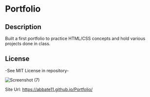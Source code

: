 # Portfolio

## Description

Built a first portfolio to practice HTML/CSS concepts and hold various projects done in class.

## License

-See MIT License in repository-

![Screenshot (7)](https://github.com/Abbate11/Portfolio/assets/163916459/9894de9a-e25f-408c-904e-2f649d07e76e)

Site Url: https://abbate11.github.io/Portfolio/
